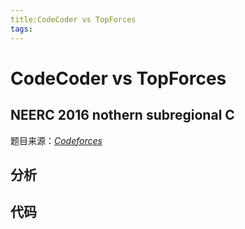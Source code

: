 ```yaml
---
title:CodeCoder vs TopForces
tags:
---
```


# CodeCoder vs TopForces

## NEERC 2016 nothern subregional C

<!--more-->

题目来源：[_Codeforces_](https://codeforces.com/gym/101142/attachments)

## 分析

## 代码
